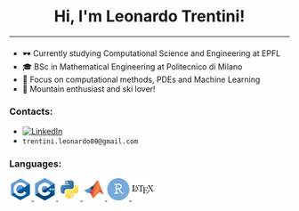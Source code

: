<h1 align="center">Hi, I'm Leonardo Trentini!</h1>
<p align="center">
</p>
<hr/>
<h4 align="center"></h4>

- :dark_sunglasses: Currently studying Computational Science and Engineering at EPFL
- :mortar_board: BSc in Mathematical Engineering at Politecnico di Milano
- :abacus: Focus on computational methods, PDEs and Machine Learning
- :mount_fuji: Mountain enthusiast and ski lover!

<h3 align="left">Contacts:</h3>

- <a href="https://www.linkedin.com/in/leonardo-trentini/">![LinkedIn](https://img.shields.io/badge/-LinkedIn-blue?style=flat&logo=Linkedin&logoColor=white)</a>
- `trentini.leonardo00@gmail.com`


<h3 align="left">Languages:</h3>
<p align="left"> <a href="https://www.cprogramming.com/" target="_blank"
    rel="noreferrer"> <img src="https://raw.githubusercontent.com/devicons/devicon/master/icons/c/c-original.svg"
      alt="c" width="40" height="40" /> </a> <a href="https://www.w3schools.com/cpp/" target="_blank" rel="noreferrer">
    <img src="https://raw.githubusercontent.com/devicons/devicon/master/icons/cplusplus/cplusplus-original.svg"
      alt="cplusplus" width="40" height="40" /> </a>
  <a href="https://www.python.org" target="_blank" rel="noreferrer"> <img
      src="https://raw.githubusercontent.com/devicons/devicon/master/icons/python/python-original.svg" alt="python"
      width="40" height="40" /> </a> 
  <a href="https://www.mathworks.com/products/matlab.html" target="_blank" rel="noreferrer"> <img
      src="https://github.com/devicons/devicon/blob/master/icons/matlab/matlab-original.svg" alt="matlab"
      width="40" height="40" /> </a> 
  <a href="https://www.rstudio.com/" target="_blank" rel="noreferrer"> <img
      src="https://github.com/devicons/devicon/blob/master/icons/rstudio/rstudio-plain.svg" alt="rstudio"
      width="40" height="40" /> </a> 
  <a href="https://www.latex-project.org/" target="_blank" rel="noreferrer"> <img
      src="https://github.com/devicons/devicon/blob/master/icons/latex/latex-original.svg" alt="latex"
      width="40" height="40" /> </a> 
  
  </p>
<br>
